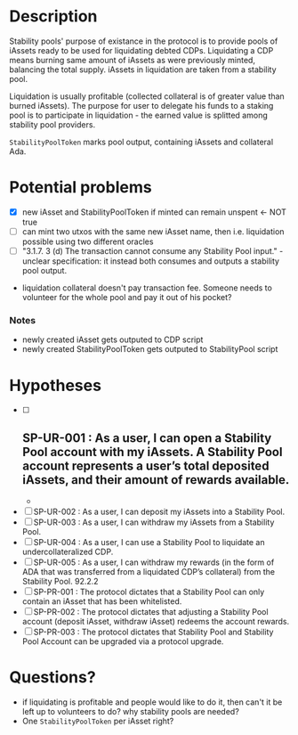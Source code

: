 
# Description

Stability pools' purpose of existance in the protocol is to provide pools of iAssets ready to be used for liquidating debted CDPs.
Liquidating a CDP means burning same amount of iAssets as were previously minted, balancing the total supply. iAssets in liquidation are taken from a stability pool.

Liquidation is usually profitable (collected collateral is of greater value than burned iAssets). The purpose for user to delegate his funds to a staking pool is to participate in liquidation - the earned value is splitted among stability pool providers.

`StabilityPoolToken` marks pool output, containing iAssets and collateral Ada.

# Potential problems
 - [X] new iAsset and StabilityPoolToken if minted can remain unspent <- NOT true
 - [ ] can mint two utxos with the same new iAsset name, then i.e. liquidation possible using two different oracles
 - [ ] "3.1.7. 3 (d) The transaction cannot consume any Stability Pool input." - unclear specification: it instead both consumes and outputs a stability pool output.
 - liquidation collateral doesn't pay transaction fee. Someone needs to volunteer for the whole pool and pay it out of his pocket?

### Notes
 - newly created iAsset gets outputed to CDP script
 - newly created StabilityPoolToken gets outputed to StabilityPool script

# Hypotheses

 - [ ] SP-UR-001 : As a user, I can open a Stability Pool account with my iAssets. A Stability Pool account
represents a user’s total deposited iAssets, and their amount of rewards available.
     - 
     - 
 - [ ] SP-UR-002 : As a user, I can deposit my iAssets into a Stability Pool.
 - [ ] SP-UR-003 : As a user, I can withdraw my iAssets from a Stability Pool.
 - [ ] SP-UR-004 : As a user, I can use a Stability Pool to liquidate an undercollateralized CDP.
 - [ ] SP-UR-005 : As a user, I can withdraw my rewards (in the form of ADA that was transferred from a
liquidated CDP’s collateral) from the Stability Pool.
92.2.2
 - [ ] SP-PR-001 : The protocol dictates that a Stability Pool can only contain an iAsset that has been
    whitelisted.
 - [ ] SP-PR-002 : The protocol dictates that adjusting a Stability Pool account (deposit iAsset, withdraw
iAsset) redeems the account rewards.
 - [ ] SP-PR-003 : The protocol dictates that Stability Pool and Stability Pool Account can be upgraded via
a protocol upgrade.

# Questions?
 
 - if liquidating is profitable and people would like to do it, then can't it be left up to volunteers to do? why stability pools are needed?
 - One `StabilityPoolToken` per iAsset right?